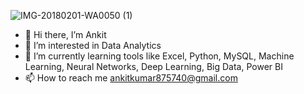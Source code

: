 
![IMG-20180201-WA0050 (1)](https://avatars.githubusercontent.com/u/132928608?s=400&u=c00c1edd02b509b0b196a713b33b5ea4a43edea9&v=4)


                                   
- 👋 Hi there, I’m Ankit
- 👀 I’m interested in Data Analytics
- 🌱 I’m currently learning tools like Excel, Python, MySQL, Machine Learning, Neural Networks, Deep Learning, Big Data, Power BI
- 📫 How to reach me ankitkumar875740@gmail.com
<!---
Ankit8544/Ankit8544 is a ✨ special ✨ repository because its `README.md` (this file) appears on your GitHub profile.
You can click the Preview link to take a look at your changes.
--->
